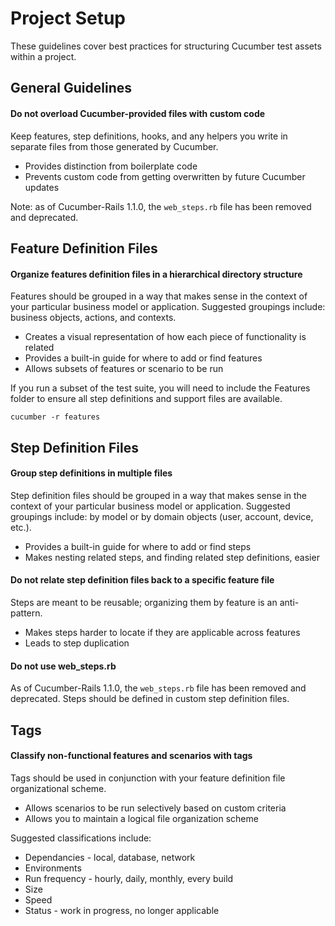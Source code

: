 # Project Setup
These guidelines cover best practices for structuring Cucumber test assets within a project.

## General Guidelines
#### Do not overload Cucumber-provided files with custom code
Keep features, step definitions, hooks, and any helpers you write in separate files from those generated by Cucumber.

* Provides distinction from boilerplate code
* Prevents custom code from getting overwritten by future Cucumber updates

Note: as of Cucumber-Rails 1.1.0, the `web_steps.rb` file has been removed and deprecated.

## Feature Definition Files
#### Organize features definition files in a hierarchical directory structure
Features should be grouped in a way that makes sense in the context of your particular business model or application. Suggested groupings include: business objects, actions, and contexts.

* Creates a visual representation of how each piece of functionality is related
* Provides a built-in guide for where to add or find features
* Allows subsets of features or scenario to be run

If you run a subset of the test suite, you will need to include the Features folder to ensure all step definitions and support files are available.

`cucumber -r features`

## Step Definition Files
#### Group step definitions in multiple files
Step definition files should be grouped in a way that makes sense in the context of your particular business model or application. Suggested groupings include: by model or by domain objects (user, account, device, etc.).

* Provides a built-in guide for where to add or find steps
* Makes nesting related steps, and finding related step definitions, easier

#### Do not relate step definition files back to a specific feature file
Steps are meant to be reusable; organizing them by feature is an anti-pattern.

* Makes steps harder to locate if they are applicable across features
* Leads to step duplication

#### Do not use web_steps.rb
As of Cucumber-Rails 1.1.0, the `web_steps.rb` file has been removed and deprecated. Steps should be defined in custom step definition files.

## Tags
#### Classify non-functional features and scenarios with tags
Tags should be used in conjunction with your feature definition file organizational scheme.

* Allows scenarios to be run selectively based on custom criteria
* Allows you to maintain a logical file organization scheme

Suggested classifications include:

* Dependancies - local, database, network
* Environments
* Run frequency - hourly, daily, monthly, every build
* Size
* Speed
* Status - work in progress, no longer applicable
